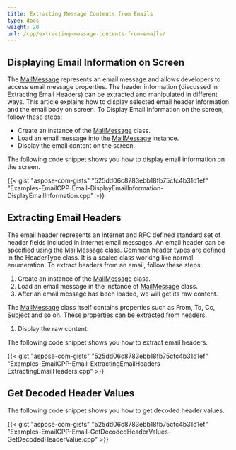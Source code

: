 ```yaml
---
title: Extracting Message Contents from Emails
type: docs
weight: 20
url: /cpp/extracting-message-contents-from-emails/
---
```


## **Displaying Email Information on Screen**
The [MailMessage](https://apireference.aspose.com/email/cpp/class/aspose.email.mail_message) represents an email message and allows developers to access email message properties. The header information (discussed in Extracting Email Headers) can be extracted and manipulated in different ways. This article explains how to display selected email header information and the email body on screen. To Display Email Information on the screen, follow these steps:

- Create an instance of the [MailMessage](https://apireference.aspose.com/email/cpp/class/aspose.email.mail_message) class.
- Load an email message into the [MailMessage](https://apireference.aspose.com/email/cpp/class/aspose.email.mail_message) instance.
- Display the email content on the screen.

The following code snippet shows you how to display email information on the screen.



{{< gist "aspose-com-gists" "525dd06c8783ebb18fb75cfc4b31d1ef" "Examples-EmailCPP-Email-DisplayEmailInformation-DisplayEmailInformation.cpp" >}}
## **Extracting Email Headers**
The email header represents an Internet and RFC defined standard set of header fields included in Internet email messages. An email header can be specified using the [MailMessage](https://apireference.aspose.com/email/cpp/class/aspose.email.mail_message) class. Common header types are defined in the HeaderType class. It is a sealed class working like normal enumeration. To extract headers from an email, follow these steps:

1. Create an instance of the [MailMessage](https://apireference.aspose.com/email/cpp/class/aspose.email.mail_message) class.
1. Load an email message in the instance of [MailMessage](https://apireference.aspose.com/email/cpp/class/aspose.email.mail_message) class.
1. After an email message has been loaded, we will get its raw content.

The [MailMessage](https://apireference.aspose.com/email/cpp/class/aspose.email.mail_message) class itself contains properties such as From, To, Cc, Subject and so on. These properties can be extracted from headers.

1. Display the raw content.

The following code snippet shows you how to extract email headers.



{{< gist "aspose-com-gists" "525dd06c8783ebb18fb75cfc4b31d1ef" "Examples-EmailCPP-Email-ExtractingEmailHeaders-ExtractingEmailHeaders.cpp" >}}
## **Get Decoded Header Values**
The following code snippet shows you how to get decoded header values.



{{< gist "aspose-com-gists" "525dd06c8783ebb18fb75cfc4b31d1ef" "Examples-EmailCPP-Email-GetDecodedHeaderValues-GetDecodedHeaderValue.cpp" >}}
